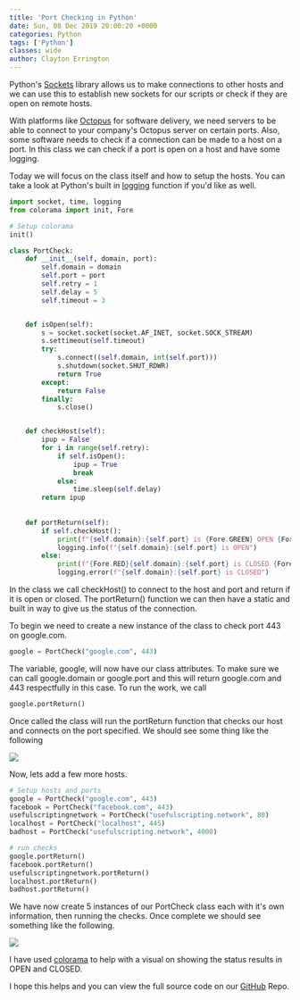 ```yaml
---
title: 'Port Checking in Python'
date: Sun, 08 Dec 2019 20:00:20 +0000
categories: Python
tags: ['Python']
classes: wide
author: Clayton Errington
---
```


Python's [Sockets](https://docs.python.org/3/library/socket.html) library allows us to make connections to other hosts and we can use this to establish new sockets for our scripts or check if they are open on remote hosts.

With platforms like [Octopus](https://octopus.com/) for software delivery, we need servers to be able to connect to your company's Octopus server on certain ports. Also, some software needs to check if a connection can be made to a host on a port. In this class we can check if a port is open on a host and have some logging.

Today we will focus on the class itself and how to setup the hosts. You can take a look at Python's built in [logging](https://docs.python.org/3/library/logging.html) function if you'd like as well.

```python
import socket, time, logging
from colorama import init, Fore

# Setup colorama
init()

class PortCheck:
    def __init__(self, domain, port):
        self.domain = domain
        self.port = port
        self.retry = 1
        self.delay = 5
        self.timeout = 3


    def isOpen(self):
        s = socket.socket(socket.AF_INET, socket.SOCK_STREAM)
        s.settimeout(self.timeout)
        try:
            s.connect((self.domain, int(self.port)))
            s.shutdown(socket.SHUT_RDWR)
            return True
        except:
            return False
        finally:
            s.close()


    def checkHost(self):
        ipup = False
        for i in range(self.retry):
            if self.isOpen():
                ipup = True
                break
            else:
                time.sleep(self.delay)
        return ipup
    
    
    def portReturn(self):
        if self.checkHost():
            print(f"{self.domain}:{self.port} is {Fore.GREEN} OPEN {Fore.RESET}")
            logging.info(f"{self.domain}:{self.port} is OPEN")
        else:
            print(f"{Fore.RED}{self.domain}:{self.port} is CLOSED {Fore.RESET}")
            logging.error(f"{self.domain}:{self.port} is CLOSED")
```

In the class we call checkHost() to connect to the host and port and return if it is open or closed. The portReturn() function we can then have a static and built in way to give us the status of the connection.

To begin we need to create a new instance of the class to check port 443 on google.com.

```python
google = PortCheck("google.com", 443)
```

The variable, google, will now have our class attributes. To make sure we can call google.domain or google.port and this will return google.com and 443 respectfully in this case. To run the work, we call

```python
google.portReturn()
```

Once called the class will run the portReturn function that checks our host and connects on the port specified. We should see some thing like the following

![](http://usefulscripting.network/wp-content/uploads/2019/12/image.png)

Now, lets add a few more hosts.

```python
# Setup hosts and ports
google = PortCheck("google.com", 443)
facebook = PortCheck("facebook.com", 443)
usefulscriptingnetwork = PortCheck("usefulscripting.network", 80)
localhost = PortCheck("localhost", 445)
badhost = PortCheck("usefulscripting.network", 4000)

# run checks
google.portReturn()
facebook.portReturn()
usefulscriptingnetwork.portReturn()
localhost.portReturn()
badhost.portReturn()
```

We have now create 5 instances of our PortCheck class each with it's own information, then running the checks. Once complete we should see something like the following.

![](http://usefulscripting.network/wp-content/uploads/2019/12/image-1.png)

I have used [colorama](https://pypi.org/project/colorama/) to help with a visual on showing the status results in OPEN and CLOSED.

I hope this helps and you can view the full source code on our [GitHub](https://github.com/Useful-Scripting-Network/Python/blob/master/portcheck.py) Repo.